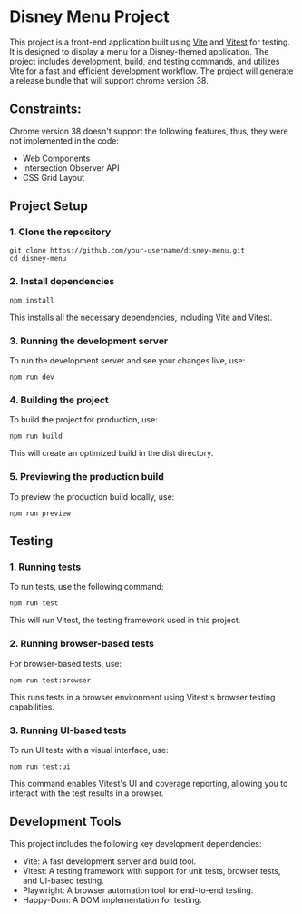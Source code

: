 # Disney Menu Project

This project is a front-end application built using [Vite](https://vitejs.dev/) and [Vitest](https://vitest.dev/) for testing. It is designed to display a menu for a Disney-themed application. The project includes development, build, and testing commands, and utilizes Vite for a fast and efficient development workflow. The project will generate a release bundle that will support chrome version 38.

## Constraints:
Chrome version 38 doesn't support the following features, thus, they were not implemented in the code:
- Web Components
- Intersection Observer API
- CSS Grid Layout

## Project Setup

### 1. Clone the repository

```
git clone https://github.com/your-username/disney-menu.git
cd disney-menu
```

### 2. Install dependencies
```
npm install
```
This installs all the necessary dependencies, including Vite and Vitest.

### 3. Running the development server
To run the development server and see your changes live, use:
```
npm run dev
```
### 4. Building the project
To build the project for production, use:
```
npm run build

```
This will create an optimized build in the dist directory.


### 5. Previewing the production build
To preview the production build locally, use:
```
npm run preview
```

## Testing
### 1. Running tests
To run tests, use the following command:
```
npm run test
```
This will run Vitest, the testing framework used in this project.

### 2. Running browser-based tests
For browser-based tests, use:
```
npm run test:browser
```
This runs tests in a browser environment using Vitest's browser testing capabilities.


### 3. Running UI-based tests
To run UI tests with a visual interface, use:
```
npm run test:ui
```
This command enables Vitest's UI and coverage reporting, allowing you to interact with the test results in a browser.

## Development Tools
This project includes the following key development dependencies:

- Vite: A fast development server and build tool.
- Vitest: A testing framework with support for unit tests, browser tests, and UI-based testing.
- Playwright: A browser automation tool for end-to-end testing.
- Happy-Dom: A DOM implementation for testing.


